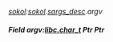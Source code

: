 _[sokol](../../modules/sokol/sokol-module.md):[sokol](../../modules/sokol/sokol-module.md).[sargs\_desc](../../modules/sokol/sokol-sargs_desc.md).argv_
##### Field argv:[libc.char_t](../../modules/libc/libc-char_t.md) Ptr Ptr
